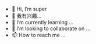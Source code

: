 - 👋 Hi, I’m super
- 👀 我有兴趣...
- 🌱 I’m currently learning ...
- 💞️ I’m looking to collaborate on ...
- 📫 How to reach me ...

<!---
chenjun200216/chenjun200216 is a ✨ special ✨ repository because its `README.md` (this file) appears on your GitHub profile.
You can click the Preview link to take a look at your changes.
--->
